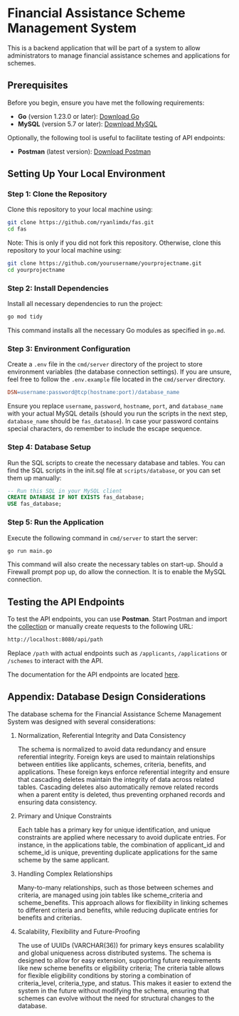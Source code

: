 # Financial Assistance Scheme Management System

This is a backend application that will be part of a system to allow administrators to manage financial assistance schemes and applications for schemes.

## Prerequisites

Before you begin, ensure you have met the following requirements:

- **Go** (version 1.23.0 or later): [Download Go](https://golang.org/dl/)
- **MySQL** (version 5.7 or later): [Download MySQL](https://dev.mysql.com/downloads/mysql/)

Optionally, the following tool is useful to facilitate testing of API endpoints:


- **Postman** (latest version): [Download Postman](https://www.postman.com/downloads/)

## Setting Up Your Local Environment

### Step 1: Clone the Repository

Clone this repository to your local machine using:

```bash
git clone https://github.com/ryanlimdx/fas.git
cd fas
```

Note: This is only if you did not fork this repository. Otherwise, clone this repository to your local machine using:

```bash
git clone https://github.com/yourusername/yourprojectname.git
cd yourprojectname
```

### Step 2: Install Dependencies

Install all necessary dependencies to run the project:

```bash
go mod tidy
```

This command installs all the necessary Go modules as specified in `go.md`.

### Step 3: Environment Configuration

Create a `.env` file in the `cmd/server` directory of the project to store environment variables (the database connection settings). If you are unsure, feel free to follow the `.env.example` file located in the `cmd/server` directory.

```makefile
DSN=username:password@tcp(hostname:port)/database_name
```

Ensure you replace `username`, `password`, `hostname`, `port`, and `database_name` with your actual MySQL details (should you run the scripts in the next step, `database_name` should be `fas_database`). In case your password contains special characters, do remember to include the escape sequence.

### Step 4: Database Setup

Run the SQL scripts to create the necessary database and tables. You can find the SQL scripts in the init.sql file at `scripts/database`, or you can set them up manually:

```sql
-- Run this SQL in your MySQL client
CREATE DATABASE IF NOT EXISTS fas_database;
USE fas_database;
```

### Step 5: Run the Application

Execute the following command in `cmd/server` to start the server:

```bash
go run main.go
```

This command will also create the necessary tables on start-up. Should a Firewall prompt pop up, do allow the connection. It is to enable the MySQL connection.

## Testing the API Endpoints

To test the API endpoints, you can use **Postman**. Start Postman and import the [collection](https://documenter.getpostman.com/view/38191594/2sAXjRWVTM#fa66d61e-4de5-4ec6-a4b8-dbcbc8727466) or manually create requests to the following URL:


```bash
http://localhost:8080/api/path
```

Replace `/path` with actual endpoints such as `/applicants`, `/applications` or `/schemes` to interact with the API.

The documentation for the API endpoints are located [here](https://documenter.getpostman.com/view/38191594/2sAXjRWVTM#fa66d61e-4de5-4ec6-a4b8-dbcbc8727466).

## Appendix: Database Design Considerations
The database schema for the Financial Assistance Scheme Management System was designed with several considerations:

1. Normalization, Referential Integrity and Data Consistency

    The schema is normalized to avoid data redundancy and ensure referential integrity. Foreign keys are used to maintain relationships between entities like applicants, schemes, criteria, benefits, and applications. These foreign keys enforce referential integrity and ensure that cascading deletes maintain the integrity of data across related tables. Cascading deletes also automatically remove related records when a parent entity is deleted, thus preventing orphaned records and ensuring data consistency. 

2. Primary and Unique Constraints

    Each table has a primary key for unique identification, and unique constraints are applied where necessary to avoid duplicate entries. For instance, in the applications table, the combination of applicant_id and scheme_id is unique, preventing duplicate applications for the same scheme by the same applicant.

3. Handling Complex Relationships

    Many-to-many relationships, such as those between schemes and criteria, are managed using join tables like scheme_criteria and scheme_benefits. This approach allows for flexibility in linking schemes to different criteria and benefits, while reducing duplicate entries for benefits and criterias.

4. Scalability, Flexibility and Future-Proofing

    The use of UUIDs (VARCHAR(36)) for primary keys ensures scalability and global uniqueness across distributed systems. The schema is designed to allow for easy extension, supporting future requirements like new scheme benefits or eligibility criteria; The criteria table allows for flexible eligibility conditions by storing a combination of criteria_level, criteria_type, and status. This makes it easier to extend the system in the future without modifying the schema, ensuring that schemes can evolve without the need for structural changes to the database.
